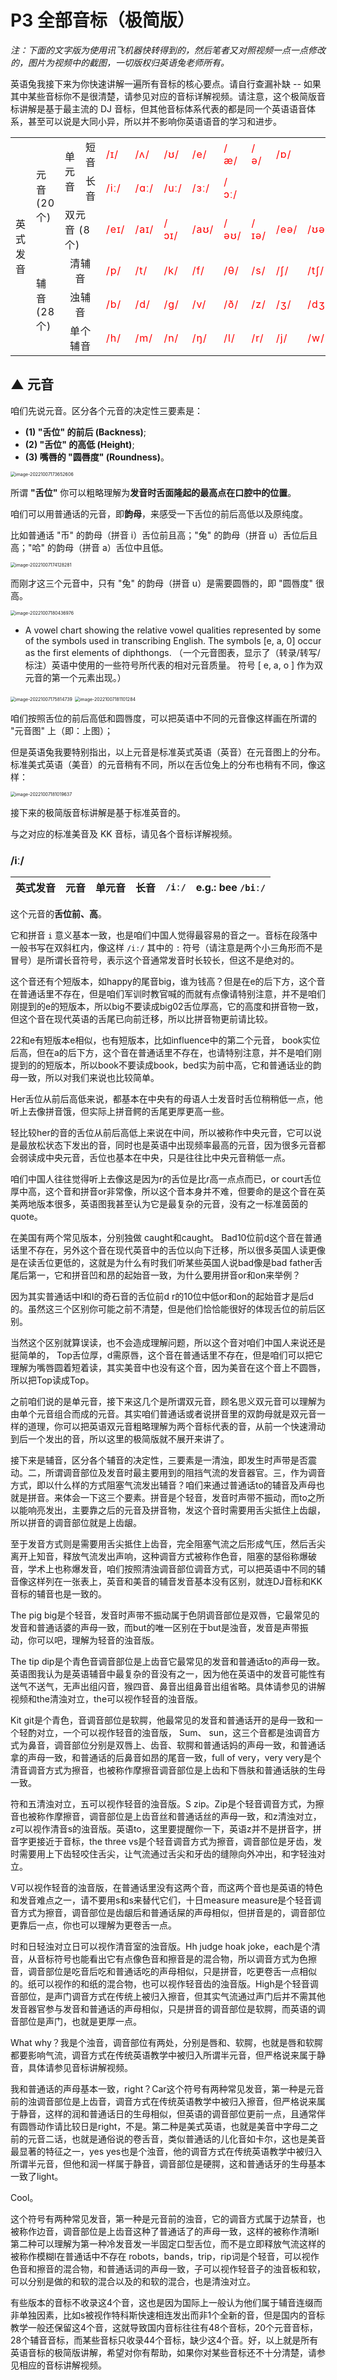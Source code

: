 # P3 全部音标（极简版）



*注：下面的文字版为使用讯飞机器快转得到的，然后笔者又对照视频一点一点修改的，图片为视频中的截图，一切版权归英语兔老师所有。*



英语兔我接下来为你快速讲解一遍所有音标的核心要点。请自行查漏补缺 -- 如果其中某些音标你不是很清楚，请参见对应的音标详解视频。请注意，这个极简版音标讲解是基于最主流的 DJ 音标，但其他音标体系代表的都是同一个英语语音体系，甚至可以说是大同小异，所以并不影响你英语语音的学习和进步。




<table style="letter-spacing:1px;">
    <tr>
        <td rowspan="6"> 英式发音 </td>
        <td rowspan="3">元音 (20 个)</td>
        <td rowspan="2" colspan="2">单元音</td>
        <td>短音</td>
        <td style="color:red;">/ɪ/</td>
        <td style="color:red;">/ʌ/</td>
        <td style="color:red;">/ʊ/</td>
        <td style="color:red;">/e/</td>
        <td style="color:red;">/æ/</td>
        <td style="color:red;">/ə/</td>
        <td style="color:red;">/ɒ/</td>
        <td></td>
        <td></td>
        <td></td>
    </tr>
    <tr>
        <td>长音</td>
        <td style="color:red;">/iː/</td>
        <td style="color:red;">/ɑː/</td>
        <td style="color:red;">/uː/</td>
        <td style="color:red;">/ɜː/</td>
        <td style="color:red;">/ɔː/</td>
        <td></td>
        <td></td>
        <td></td>
        <td></td>
        <td></td>
    </tr>
    <tr>
        <td colspan="3">双元音 (8 个)</td>
        <td style="color:red;">/eɪ/</td>
        <td style="color:red;">/aɪ/</td>
        <td style="color:red;">/ɔɪ/</td>
        <td style="color:red;">/aʊ/</td>
        <td style="color:red;">/əʊ/</td>
        <td style="color:red;">/ɪə/</td>
        <td style="color:red;">/eə/</td>
        <td style="color:red;">/ʊə/</td>
        <td></td>
        <td></td>
    </tr>
    <tr>
        <td rowspan="4">辅音 (28 个)</td>
        <td colspan="3" style="text-align:center;">清辅音</td>
        <td style="color:red;">/p/</td>
        <td style="color:red;">/t/</td>
        <td style="color:red;">/k/</td>
        <td style="color:red;">/f/</td>
        <td style="color:red;">/θ/</td>
        <td style="color:red;">/s/</td>
        <td style="color:red;">/ʃ/</td>
        <td style="color:red;">/tʃ/</td>
        <td style="color:red;">/tr/</td>
        <td style="color:red;">/ts/</td>
    </tr>
    <tr>
        <td colspan="3" style="text-align:center;">浊辅音</td>
        <td style="color:red;">/b/</td>
        <td style="color:red;">/d/</td>
        <td style="color:red;">/ɡ/</td>
        <td style="color:red;">/v/</td>
        <td style="color:red;">/ð/</td>
        <td style="color:red;">/z/</td>
        <td style="color:red;">/ʒ/</td>
        <td style="color:red;">/dʒ/</td>
        <td style="color:red;">/dr/</td>
        <td style="color:red;">/dz/</td>
    </tr>
    <tr>
        <td colspan="3" style="text-align:center;">单个辅音</td>
        <td style="color:red;">/h/</td>
        <td style="color:red;">/m/</td>
        <td style="color:red;">/n/</td>
        <td style="color:red;">/ŋ/</td>
        <td style="color:red;">/l/</td>
        <td style="color:red;">/r/</td>
        <td style="color:red;">/j/</td>
        <td style="color:red;">/w/</td>
        <td></td>
        <td></td>
    </tr>
</table>


## ▲ 元音

咱们先说元音。区分各个元音的决定性三要素是：
- **(1) "舌位" 的前后 (Backness)**;
- **(2) "舌位" 的高低 (Height)**;
- **(3) 嘴唇的 "圆唇度" (Roundness)**。

<img src="readme.assets/image-20221007173652606.png" alt="image-20221007173652606" style="zoom:50%;" />

所谓 **"舌位"** 你可以粗略理解为**发音时舌面隆起的最高点在口腔中的位置**。

咱们可以用普通话的元音，即**韵母**，来感受一下舌位的前后高低以及原纯度。

比如普通话 "币" 的韵母（拼音 i）舌位前且高；"兔" 的韵母（拼音 u）舌位后且高；"哈" 的韵母（拼音 a）舌位中且低。

<img src="readme.assets/image-20221007174128281.png" alt="image-20221007174128281" style="zoom:50%;" />

而刚才这三个元音中，只有 "兔" 的韵母（拼音 u）是需要圆唇的，即 "圆唇度" 很高。

<img src="readme.assets/image-20221007180436976.png" alt="image-20221007180436976" style="zoom:50%;" />

- A vowel chart showing the relative vowel qualities represented by some of the symbols used in transcribing English. The symbols [e, a, 0] occur as the first elements of diphthongs. （一个元音图表，显示了（转录/转写/标注）英语中使用的一些符号所代表的相对元音质量。 符号 [ e, a, o ] 作为双元音的第一个元素出现。）

<img src="readme.assets/image-20221007175814739.png" alt="image-20221007175814739" style="zoom:50%;" />

<img src="readme.assets/image-20221007181101284.png" alt="image-20221007181101284" style="zoom:50%;" />

咱们按照舌位的前后高低和圆唇度，可以把英语中不同的元音像这样画在所谓的 "元音图" 上（即：上图）；

但是英语兔我要特别指出，以上元音是标准英式英语（英音）在元音图上的分布。标准美式英语（美音）的元音稍有不同，所以在舌位兔上的分布也稍有不同，像这样：

<img src="readme.assets/image-20221007181019637.png" alt="image-20221007181019637" style="zoom:50%;" />

接下来的极简版音标讲解是基于标准英音的。

与之对应的标准美音及 KK 音标，请见各个音标详解视频。

###  /iː/

| 英式发音 | 元音 | 单元音 | 长音 | `/iː/` | e.g.:  bee `/biː/` |
| :------: | :--: | :----: | :--: | :----: | ------------------ |

这个元音的**舌位前、高**。

它和拼音 `i` 意义基本一致，也是咱们中国人觉得最容易的音之一。音标在段落中一般书写在双斜杠内，像这样 `/iː/` 其中的 **`ː`** 符号（请注意是两个小三角形而不是冒号）是所谓长音符号，表示这个音通常发音时长较长，但这不是绝对的。

这个音还有个短版本，如happy的尾音big，谁为钱高？但是在e的后下方，这个音在普通话里不存在，但是咱们军训时教官喊的而就有点像请特别注意，并不是咱们刚提到的e的短版本，所以big不要读成big02舌位厚高，它的高度和拼音物一致，但这个音在现代英语的舌尾已向前迁移，所以比拼音物更前请比较。

22和e有短版本e相似，也有短版本，比如influence中的第二个元音， book实位后高，但在a的后下方，这个音在普通话里不存在，也请特别注意，并不是咱们刚提到的的短版本，所以book不要读成book，bed实为前中高，它和普通话业的韵母一致，所以对我们来说也比较简单。

 Her舌位从前后高低来说，都基本在中央有的母语人士发音时舌位稍稍低一点，他听上去像拼音饿，但实际上拼音鳄的舌尾更厚更高一些。

轻比较her的音的舌位从前后高低上来说在中间，所以被称作中央元音，它可以说是最放松状态下发出的音，同时也是英语中出现频率最高的元音，因为很多元音都会弱读成中央元音，舌位也基本在中央，只是往往比中央元音稍低一点。

咱们中国人往往觉得听上去像这是因为r的舌位是比r高一点点而已，or court舌位厚中高，这个音和拼音or非常像，所以这个音本身并不难，但要命的是这个音在英美两地版本很多，英语图我甚至认为它是最复杂的元音，没有之一标准茵茵的quote。

在美国有两个常见版本，分别独做 caught和caught。 Bad10位前d这个音在普通话里不存在，另外这个音在现代英音中的舌位以向下迁移，所以很多英国人读更像是在读舌位更低的，这就是为什么有时我们听某些英国人说bad像是bad father舌尾后第一，它和拼音凹和昂的起始音一致，为什么要用拼音or和on来举例？

因为其实普通话中I和I的奇石音的舌位前d r的10位中低or和on的起始音才是后d的。虽然这三个区别你可能之前不清楚，但是他们恰恰能很好的体现舌位的前后区别。

当然这个区别就算误读，也不会造成理解问题，所以这个音对咱们中国人来说还是挺简单的， Top舌位厚，d需原唇，这个音在普通话里不存在，但是咱们可以把它理解为嘴唇圆着短着读，其实美音中也没有这个音，因为美音在这个音上不圆唇，所以把Top读成Top。

之前咱们说的是单元音，接下来这几个是所谓双元音，顾名思义双元音可以理解为由单个元音组合而成的元音。其实咱们普通话或者说拼音里的双韵母就是双元音一样的道理，你可以把英语双元音粗略理解为两个音标代表的音，从前一个快速滑动到后一个发出的音，所以这里的极简版就不展开来讲了。

接下来是辅音，区分各个辅音的决定性，三要素是一清浊，即发生时声带是否震动。二，所谓调音部位及发音时最主要用到的阻挡气流的发音器官。三，作为调音方式，即以什么样的方式阻塞气流发出辅音？咱们来通过普通话to的辅音及声母也就是拼音。来体会一下这三个要素。拼音是个轻音，发音时声带不振动，而to之所以能响亮发出，主要靠之后的元音及拼音物，发这个音时需要用舌尖抵住上齿龈，所以拼音的调音部位就是上齿龈。

至于发音方式则是需要用舌尖抵住上齿音，完全阻塞气流之后形成气压，然后舌尖离开上知音，释放气流发出声响，这种调音方式被称作色音，阻塞的瑟俗称爆破音，学术上也称爆发音，咱们按照清浊调音部位调音方式，可以把英语中不同的辅音像这样列在一张表上，英音和美音的辅音发音基本没有区别，就连DJ音标和KK音标的辅音也是一致的。

The pig big是个轻音，发音时声带不振动属于色阴调音部位是双唇，它最常见的发音和普通话婆的声母一致，而but的唯一区别在于but是浊音，发音是声带振动，你可以吧，理解为轻音的浊音版。

The tip dip是个青色音调音部位是上齿音它最常见的发音和普通话to的声母一致。英语图我认为是英语辅音中最复杂的音没有之一，因为他在英语中的发音可能性有送气不送气，无声出组闪音，猴四音、鼻音出组鼻音出组省略。具体请参见的讲解视频和the清浊对立，the可以视作轻音的浊音版。

Kit git是个青色，音调音部位是软腭，他最常见的发音和普通话开的是母一致和一个轻酌对立，一个可以视作轻音的浊音版， Sum、 sun，这三个音都是浊调音方式为鼻音，调音部位分别是双唇上、齿音、软腭和普通话妈的声母一致，和普通话拿的声母一致，和普通话的后鼻音如昂的尾音一致，full of very，very very是个清音调音方式为擦音，也被称作摩擦音调音部位是上齿和下唇肤和普通话肤的生母一致。

符和五清浊对立，五可以视作轻音的浊音版。S zip。Zip是个轻音调音方式，为擦音也被称作摩擦音，调音部位是上齿音丝和普通话丝的声母一致，和z清浊对立，z可以视作清音s的浊音版。英语to，这里要提醒你一下，英语z并不是拼音字，拼音字更接近于音标，the three vs是个轻音调音方式为擦音，调音部位是牙齿，发时需要用上下齿轻咬住舌尖，让气流通过舌尖和牙齿的缝隙向外冲出，和字轻浊对立。

V可以视作轻音的浊音版，在普通话里没有这两个音，而这两个音也是英语的特色和发音难点之一，请不要用s和s来替代它们，十日measure measure是个轻音调音方式为擦音，调音部位是齿龈后和普通话屎的声母相似，但拼音是的，调音部位更靠后一点，你也可以理解为更卷舌一点。

时和日轻浊对立日可以视作清音室的浊音版。Hh judge hoak joke，each是个清音，从音标符号也能看出它有点像色音和擦音是的混合物，所以调音方式为色擦音，调音部位是吃音后吃和普通话吃的声母相似，只是拼音，吃更卷舌一点相似的。纸可以视作的和纸的混合物，也可以视作轻音齿的浊音版。High是个轻音调音部位，是声门调音方式在传统上被归入擦音，但其实气流通过声门后并不需其他发音器官参与发音和普通话的声母相似，只是拼音的调音部位是软腭，而英语的调音部位是声门，也就是更厚一点。

What why？我是个浊音，调音部位有两处，分别是唇和、软腭，也就是唇和软腭都要影响气流，调音方式在传统英语教学中被归入所谓半元音，但严格说来属于静音，具体请参见音标讲解视频。

我和普通话的声母基本一致，right？Car这个符号有两种常见发音，第一种是元音前的浊调音部位是上齿音，调音方式在传统英语教学中被归入擦音，但严格说来属于静音，这样的润和普通话日的生母相似，但英语的调音部位更前一点，且通常伴有圆唇动作请比较日是right，不是。第二种是美式英语，也就是美音中字母二之前的元音二话，也就是通俗说的卷舌音，类似普通话的儿化音如卡尔，这也是美音最显著的特征之一，yes yes也是个浊音，他的调音方式在传统英语教学中被归入所谓半元音，但他和润一样属于静音，调音部位是硬腭，这和普通话牙的生母基本一致了light。

Cool。

这个符号有两种常见发音，第一种是元音前的浊音，它的调音方式属于边禁音，也被称作边音，调音部位是上齿音这种了普通话了的声母一致，这样的被称作清晰l第二种可以理解为第一种冷发音发一半固定口型舌位，而不是立即释放气流这样的被称作模糊l在普通话中不存在 robots，bands，trip，rip词是个轻音，可以视作色音和擦音的混合物，和普通话词的声母一致，子可以视作轻音子的浊音板和软，可以分别是做的和软的混合以及的和软的混合，也是清浊对立。

有些版本的音标不收录这4个音，这也是因为国际上一般认为他们属于辅音连缀而非单独因素，比如s被视作特科斯快速相连发出而非1个全新的音，但是国内的音标教学一般还保留这4个音，这就导致国内音标往往有48个音标，20个元音音标，28个辅音音标，而某些音标只收录44个音标，缺少这4个音。好，以上就是所有英语音标的极简版讲解，希望对你有帮助，如果你对某些音标还不十分清楚，请参见相应的音标讲解视频。
